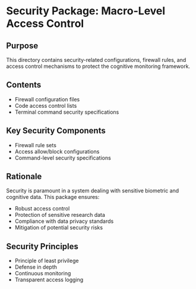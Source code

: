 # Security Package: Macro-Level Access Control

## Purpose
This directory contains security-related configurations, firewall rules, and access control mechanisms to protect the cognitive monitoring framework.

## Contents
- Firewall configuration files
- Code access control lists
- Terminal command security specifications

## Key Security Components
- Firewall rule sets
- Access allow/block configurations
- Command-level security specifications

## Rationale
Security is paramount in a system dealing with sensitive biometric and cognitive data. This package ensures:
- Robust access control
- Protection of sensitive research data
- Compliance with data privacy standards
- Mitigation of potential security risks

## Security Principles
- Principle of least privilege
- Defense in depth
- Continuous monitoring
- Transparent access logging 